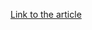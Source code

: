 [Link to the article](https://www.guidepointsecurity.com/supernova-solarwinds-net-webshell-analysis/)
